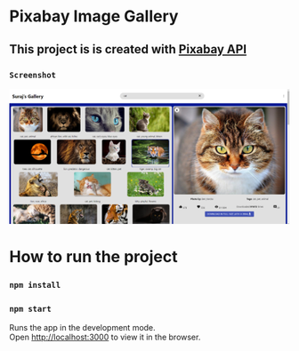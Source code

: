 # Pixabay Image Gallery

## This project is is created with [Pixabay API](https://pixabay.com/api/docs/)

### `Screenshot`

![screenshot](./assets/project-screenshot.png)

# How to run the project

### `npm install`

### `npm start`

Runs the app in the development mode.\
Open [http://localhost:3000](http://localhost:3000) to view it in the browser.

